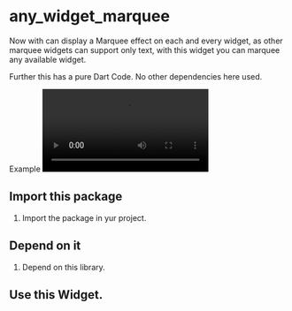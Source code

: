 # any_widget_marquee

Now with can display a Marquee effect on each and every widget, as other marquee widgets can support
only text, with this widget you can marquee any available widget.

Further this has a pure Dart Code. No other dependencies here used.

Example
![](example.mov)
## Import this package

1. Import the package in yur project.

## Depend on it

1. Depend on this library.

## Use this Widget. 